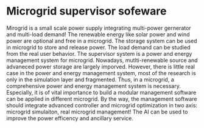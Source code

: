 # Microgrid supervisor sofeware

Mirogrid is a small scale power supply integrating multi-power gernerator and multi-load demand! The renewable energy like solar power and wind power are optional and free in a microgrid. The storage system can be used in microgrid to store and release power. The load demand can be studied from the real user behavior. The supervisor system is a power and energy management system for microgrid. 
Nowadays, mutlti-renewable source and advaneced power storage are largely imporved. However, there is little real case in the power and energy management system, most of the research is only in the simulation layer and fragmented. Thus, in a microgrid, a comprehensive power and energy management system is necessary.  Especially, it is of vital importance to build a modular management software can be applied in different microgrid.
By the way, the management software should integrate advanced controller and microgrid optimization in two axis: microgrid simulaiton, real microgrid management! 
The AI can be used to improve the power efficency and ancillary service.
